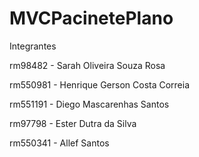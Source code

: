 # MVCPacinetePlano

Integrantes

rm98482 - Sarah Oliveira Souza Rosa       

rm550981 - Henrique Gerson Costa Correia

rm551191 - Diego Mascarenhas Santos

rm97798 - Ester Dutra da Silva

rm550341 - Allef Santos
